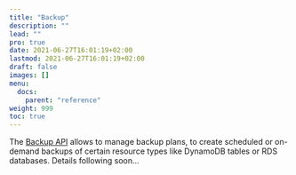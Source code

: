 ```yaml
---
title: "Backup"
description: ""
lead: ""
pro: true
date: 2021-06-27T16:01:19+02:00
lastmod: 2021-06-27T16:01:19+02:00
draft: false
images: []
menu: 
  docs:
    parent: "reference"
weight: 999
toc: true
---
```


The [Backup API](https://docs.aws.amazon.com/aws-backup/) allows to manage backup plans, to create scheduled or on-demand backups of certain resource types like DynamoDB tables or RDS databases. Details following soon...
